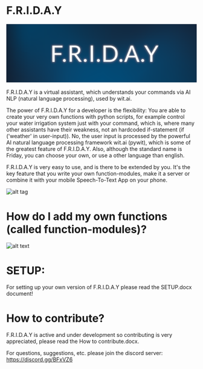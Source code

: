 # F.R.I.D.A.Y

![alt tag](/Images/Logo.png) 

F.R.I.D.A.Y is a virtual assistant, which understands your commands via AI NLP (natural language processing), used by wit.ai.

The power of F.R.I.D.A.Y for a developer is the flexibility: You are able to create your very own functions with python scripts, for example control your water irrigation system just with your command, which is, where many other assistants have their weakness, not an hardcoded if-statement (if ('weather' in user-input)). No, the user input is processed by the powerful AI natural language processing framework wit.ai (pywit), which is some of the greatest feature of F.R.I.D.A.Y. Also, although the standard name is Friday, you can choose your own, or use a other language than english.

F.R.I.D.A.Y is very easy to use, and is there to be extended by you. It's the key feature that you write your own function-modules, make it a server or combine it with your mobile Speech-To-Text App on your phone.

![alt tag](https://github.com/Tristi-X/F.R.I.D.A.Y/blob/master/Images/Example%20Screenshot.png)

# How do I add my own functions (called function-modules)?

![alt text](https://github.com/Tristi-X/F.R.I.D.A.Y/blob/master/Images/Explaining/function-module%20process/function_module_process.png)

# SETUP:

For setting up your own version of F.R.I.D.A.Y please read the SETUP.docx document!

# How to contribute?

F.R.I.D.A.Y is active and under development so contributing is very appreciated, please read the How to contribute.docx.

For questions, suggestions, etc. please join the discord server: https://discord.gg/BFxVZ6
